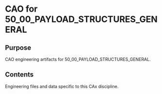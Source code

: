 # CAO for 50_00_PAYLOAD_STRUCTURES_GENERAL

## Purpose
CAO engineering artifacts for 50_00_PAYLOAD_STRUCTURES_GENERAL.

## Contents
Engineering files and data specific to this CAx discipline.
